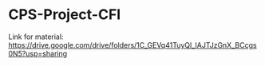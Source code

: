 # CPS-Project-CFI 

Link for material: https://drive.google.com/drive/folders/1C_GEVq41TuyQl_IAJTJzGnX_BCcgs0N5?usp=sharing
